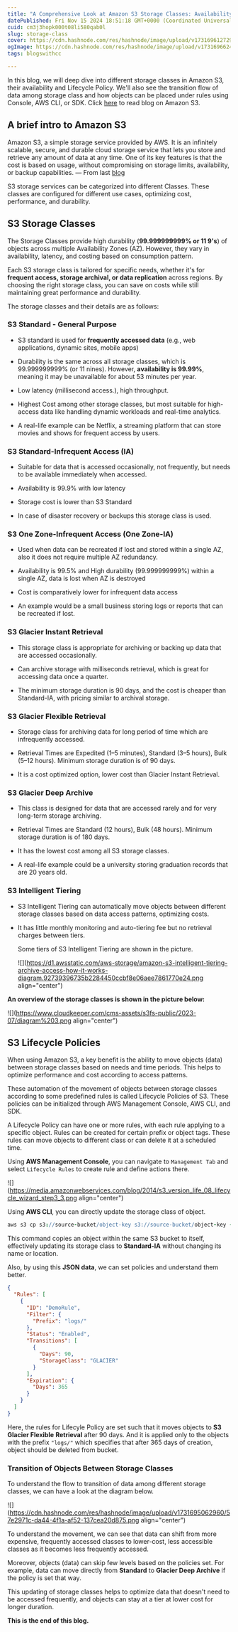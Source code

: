```yaml
---
title: "A Comprehensive Look at Amazon S3 Storage Classes: Availability and Lifecycle Policies"
datePublished: Fri Nov 15 2024 18:51:18 GMT+0000 (Coordinated Universal Time)
cuid: cm3j3hopk000t08li580qab0l
slug: storage-class
cover: https://cdn.hashnode.com/res/hashnode/image/upload/v1731696127292/49480bd6-0b94-47f0-aaab-b0c31e7da6f0.jpeg
ogImage: https://cdn.hashnode.com/res/hashnode/image/upload/v1731696624550/683fc604-f240-4be0-9b6e-20cd54dabc10.jpeg
tags: blogswithcc

---
```


In this blog, we will deep dive into different storage classes in Amazon S3, their availability and Lifecycle Policy. We'll also see the transition flow of data among storage class and how objects can be placed under rules using Console, AWS CLI, or SDK. Click [here](https://rawad.hashnode.dev/amazon-s3) to read blog on Amazon S3.

## A brief intro to Amazon S3

Amazon S3, a simple storage service provided by AWS. It is an infinitely scalable, secure, and durable cloud storage service that lets you store and retrieve any amount of data at any time. One of its key features is that the cost is based on usage, without compromising on storage limits, availability, or backup capabilities. — From last [blog](https://hashnode.com/edit/cm3fu75kb000e09jzdsdv3z31)

S3 storage services can be categorized into different Classes. These classes are configured for different use cases, optimizing cost, performance, and durability.

## S3 Storage Classes

The Storage Classes provide high durability (**99.999999999% or 11 9's**) of objects across multiple Availability Zones (AZ). However, they vary in availability, latency, and costing based on consumption pattern.

Each S3 storage class is tailored for specific needs, whether it's for **frequent access, storage archival, or data replication** across regions. By choosing the right storage class, you can save on costs while still maintaining great performance and durability.

The storage classes and their details are as follows:

### S3 Standard - General Purpose

* S3 standard is used for **frequently accessed data** (e.g., web applications, dynamic sites, mobile apps)
    
* Durability is the same across all storage classes, which is 99.999999999% (or 11 nines). However, **availability is 99.99%**, meaning it may be unavailable for about 53 minutes per year.
    
* Low latency (millisecond access.), high throughput.
    
* Highest Cost among other storage classes, but most suitable for high-access data like handling dynamic workloads and real-time analytics.
    
* A real-life example can be Netflix, a streaming platform that can store movies and shows for frequent access by users.
    

### S3 Standard-Infrequent Access (IA)

* Suitable for data that is accessed occasionally, not frequently, but needs to be available immediately when accessed.
    
* Availability is 99.9% with low latency
    
* Storage cost is lower than S3 Standard
    
* In case of disaster recovery or backups this storage class is used.
    

### S3 One Zone-Infrequent Access (One Zone-IA)

* Used when data can be recreated if lost and stored within a single AZ, also it does not require multiple AZ redundancy.
    
* Availability is 99.5% and High durability (99.999999999%) within a single AZ, data is lost when AZ is destroyed
    
* Cost is comparatively lower for infrequent data access
    
* An example would be a small business storing logs or reports that can be recreated if lost.
    

### S3 Glacier Instant Retrieval

* This storage class is appropriate for archiving or backing up data that are accessed occasionally.
    
* Can archive storage with milliseconds retrieval, which is great for accessing data once a quarter.
    
* The minimum storage duration is 90 days, and the cost is cheaper than Standard-IA, with pricing similar to archival storage.
    

### S3 Glacier Flexible Retrieval

* Storage class for archiving data for long period of time which are infrequently accessed.
    
* Retrieval Times are Expedited (1–5 minutes), Standard (3–5 hours), Bulk (5–12 hours). Minimum storage duration is of 90 days.
    
* It is a cost optimized option, lower cost than Glacier Instant Retrieval.
    

### S3 Glacier Deep Archive

* This class is designed for data that are accessed rarely and for very long-term storage archiving.
    
* Retrieval Times are Standard (12 hours), Bulk (48 hours). Minimum storage duration is of 180 days.
    
* It has the lowest cost among all S3 storage classes.
    
* A real-life example could be a university storing graduation records that are 20 years old.
    

### S3 Intelligent Tiering

* S3 Intelligent Tiering can automatically move objects between different storage classes based on data access patterns, optimizing costs.
    
* It has little monthly monitoring and auto-tiering fee but no retrieval charges between tiers.
    
    Some tiers of S3 Intelligent Tiering are shown in the picture.
    
    ![](https://d1.awsstatic.com/aws-storage/amazon-s3-intelligent-tiering-archive-access-how-it-works-diagram.92739396735b2284450ccbf8e06aee7861770e24.png align="center")
    

**An overview of the storage classes is shown in the picture below:**

![](https://www.cloudkeeper.com/cms-assets/s3fs-public/2023-07/diagram%203.png align="center")

## S3 Lifecycle Policies

When using Amazon S3, a key benefit is the ability to move objects (data) between storage classes based on needs and time periods. This helps to optimize performance and cost according to access patterns.

These automation of the movement of objects between storage classes according to some predefined rules is called Lifecycle Policies of S3. These policies can be initialized through AWS Management Console, AWS CLI, and SDK.

A Lifecycle Policy can have one or more rules, with each rule applying to a specific object. Rules can be created for certain prefix or object tags. These rules can move objects to different class or can delete it at a scheduled time.

Using **AWS Management Console**, you can navigate to `Management Tab` and select `Lifecycle Rules` to create rule and define actions there.

![](https://media.amazonwebservices.com/blog/2014/s3_version_life_08_lifecycle_wizard_step3_3.png align="center")

Using **AWS CLI**, you can directly update the storage class of object.

```coffeescript
aws s3 cp s3://source-bucket/object-key s3://source-bucket/object-key --storage-class STANDARD_IA
```

This command copies an object within the same S3 bucket to itself, effectively updating its storage class to **Standard-IA** without changing its name or location.

Also, by using this **JSON data**, we can set policies and understand them better.

```json
{
  "Rules": [
    {
      "ID": "DemoRule",
      "Filter": {
        "Prefix": "logs/"
      },
      "Status": "Enabled",
      "Transitions": [
        {
          "Days": 90,
          "StorageClass": "GLACIER"
        }
      ],
      "Expiration": {
        "Days": 365
      }
    }
  ]
}
```

Here, the rules for Lifecyle Policy are set such that it moves objects to **S3 Glacier Flexible** **Retrieval** after 90 days. And it is applied only to the objects with the prefix `"logs/"` which specifies that after 365 days of creation, object should be deleted from bucket.

### Transition of Objects Between Storage Classes

To understand the flow to transition of data among different storage classes, we can have a look at the diagram below.

![](https://cdn.hashnode.com/res/hashnode/image/upload/v1731695062960/57e2971c-da44-4f1a-af52-137cea20d875.png align="center")

To understand the movement, we can see that data can shift from more expensive, frequently accessed classes to lower-cost, less accessible classes as it becomes less frequently accessed.

Moreover, objects (data) can skip few levels based on the policies set. For example, data can move directly from **Standard** to **Glacier Deep Archive** if the policy is set that way.

This updating of storage classes helps to optimize data that doesn't need to be accessed frequently, and objects can stay at a tier at lower cost for longer duration.

**This is the end of this blog.**
